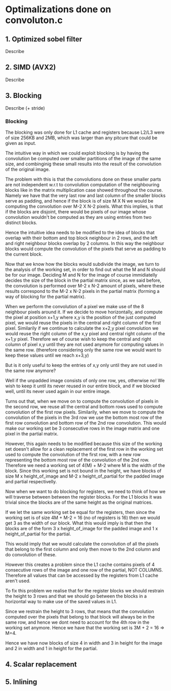 # Optimalizations done on convoluton.c

## 1. Optimized sobel filter
Describe

## 2. SIMD (AVX2)
Describe

## 3. Blocking
Describe (+ stride)

### Blocking

The blocking was only done for L1 cache and registers because L2/L3 were of size
256KB and 2MB, which was larger than any pitcure that could be given as input. 

The intuitive way in which we could exploit blocking is by having the convolution 
be computed over smaller partitions of the image of the same size, and combinginig 
these small results into the result of the convolution of the original image. 

The problem with this is that the convolutions done on these smaller parts are not
independent w.r.t to convolution computation of the neighbouring blocks like in the 
matrix multiplication case showed throughout the course. Namely we have that the 
very last row and last column of the smaller blocks serve as padding, and hence
if the block is of size M X N we would be computing the convolution over M-2 X N-2
pixels. What this implies, is that if the blocks are disjoint, there would be pixels
of our image whose convolution wouldn't be computed as they are using entries from
two distinct blocks.

Hence the intuitive idea needs to be modified to the idea of blocks that overlap with
their bottom and top block neighbour in 2 rows, and the left and right neighbour
blocks overlap by 2 columns. In this way the neighbour blocks would compute the 
convolution of the pixels that serve as padding to the current block. 

Now that we know how the blocks would subdivide the image, we turn to the analysis of 
the working set, in order to find out what the M and N should be for our image.
Deciding M and N for the image of course immidiatelly decides the size of the block 
in the partial matrix since, as we said before, the convolution is performed over
M-2 x N-2 amount of pixels, where these results correspond to the M-2 x N-2 pixels
in the partial matrix (forming a way of blocking for the partial matrix). 

When we perform the convolution of a pixel we make use of the 8 neighbour pixels 
around it. If we decide to move horizontally, and compute the pixel at position 
x+1,y where x,y is the position of the just computed pixel, we would reuse the pixels
in the central and right column of the first pixel. Similarily if we continue to 
calculate the x+2,y pixel convolution we would reuse the right column of the x,y
pixel and central right column of the x+1,y pixel. Therefore we of course wish to
keep the central and right column of pixel x,y until they are not used anymore for
computing values in the same row. (therefore considering only the same row we would 
want to keep these values until we reach x+3,y) 

But is it only useful to keep the entries of x,y only until they are not used in the same
row anymore? 

Well if the unpadded image consists of only one row, yes, otherwise no!
We wish to keep it until its never reused in our entire block, and if we blocked well,
until its never used  again in our entire image.

Turns out that, when we move on to compute the convolution of pixels in the second row,
we reuse all the central and bottom rows used to compute convolution of the first row pixels.
Similarily, when we move to compute the convolution of the pixels in the 3rd row we use the 
bottom most row of the first row convolution and bottom row of the 2nd row convolution.
This would make our working set be 3 consecutive rows in the image matrix and one pixel
in the partial matrix. 

However, this again needs to be modified because this size of the working set doesn't
allow for a clean replacement of the first row in the working set used to compute the 
convolution of the first row, with a new row representing the bottom most row of the 
convolution of the 2nd row. Therefore we need a working set of 4(M) + M-2 where M is 
the width of the block. Since this working set is not bound in the height, we have 
blocks of size M x height_of_image and M-2 x height_of_partial for the padded image
and partial respectivelly. 


Now when we want to do blocking for registers, we need to think of how we will 
traverse between between the register blocks. For the L1 blocks it was trivial since
the blocks are of the same height as the original matrices. 

If we let the same working set be equal for the registers, then since the 
working set is of size 4M + M-2 = 16 (no of registers is 16) then we would get 3 
as the width of our block. What this would imply is that then the blocks are of the 
form 3 x height_of_image for the padded image and 1 x height_of_partial for the partial. 

This would imply that we would calculate the convolution of all the pixels that belong
to the first column and only then move to the 2nd column and do convolution of these.

However this creates a problem since the L1 cache contains pixels of 4 consecutive rows 
of the image and one row of the partial, NOT COLUMNS. Therefore all values that can be accessed by the
registers from L1 cache aren't used. 

To fix this problem we realise that for the register blocks we should restrain the height to 3 rows
and that we should go between the blocks in a horizontal way to make use of the saved values in L1.

Since we restrain the height to 3 rows, that means that the convolution computed over the pixels that belong 
to that block will always be in the same row, and hence we dont need to account for the 4th row in the 
working set anymore. Hence we have that the working set is 3M + 2 = 16 => M=4. 

Hence we have now blocks of size 4 in width and 3 in height for the image and 2 in width and 1 in height
for the partial. 


## 4. Scalar replacement

## 5. Inlining